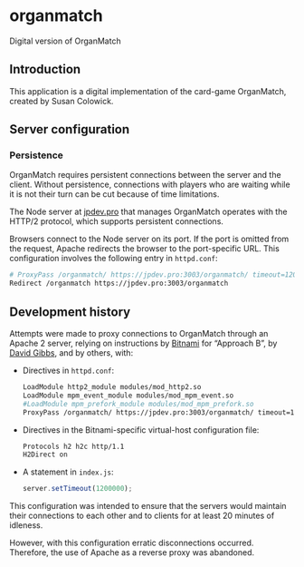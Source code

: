 # organmatch

Digital version of OrganMatch

## Introduction

This application is a digital implementation of the card-game OrganMatch, created by Susan Colowick.

## Server configuration

### Persistence

OrganMatch requires persistent connections between the server and the client. Without persistence, connections with players who are waiting while it is not their turn can be cut because of time limitations.

The Node server at [jpdev.pro](https://jpdev.pro) that manages OrganMatch operates with the HTTP/2 protocol, which supports persistent connections.

Browsers connect to the Node server on its port. If the port is omitted from the request, Apache redirects the browser to the port-specific URL. This configuration involves the following entry in `httpd.conf`:

```bash
# ProxyPass /organmatch/ https://jpdev.pro:3003/organmatch/ timeout=1200 connectiontimeout=1200
Redirect /organmatch https://jpdev.pro:3003/organmatch
```

## Development history

Attempts were made to proxy connections to OrganMatch through an Apache 2 server, relying on instructions by [Bitnami](https://docs.bitnami.com/bch/apps/trac/administration/enable-http2-apache/) for “Approach B”, by [David Gibbs](https://www.geekyramblings.net/2019/02/18/http-2-apache-lightsail/), and by others, with:

- Directives in `httpd.conf`:

    ```bash
    LoadModule http2_module modules/mod_http2.so
    LoadModule mpm_event_module modules/mod_mpm_event.so
    #LoadModule mpm_prefork_module modules/mod_mpm_prefork.so
    ProxyPass /organmatch/ https://jpdev.pro:3003/organmatch/ timeout=1200 connectiontimeout=1200
    ```

- Directives in the Bitnami-specific virtual-host configuration file:

    ```bash
    Protocols h2 h2c http/1.1
    H2Direct on
    ```

- A statement in `index.js`:

    ```javascript
    server.setTimeout(1200000);
    ```

This configuration was intended to ensure that the servers would maintain their connections to each other and to clients for at least 20 minutes of idleness.

However, with this configuration erratic disconnections occurred. Therefore, the use of Apache as a reverse proxy was abandoned.
